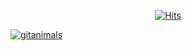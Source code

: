 <div align=center>

[![Hits](https://hits.seeyoufarm.com/api/count/incr/badge.svg?url=https%3A%2F%2Fgithub.com%2Fifntsh)](https://hits.seeyoufarm.com) 

</div>

[![gitanimals](https://render.gitanimals.org/farms/ifntsh)](https://github.com/devxb/gitanimals)
